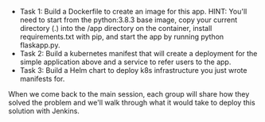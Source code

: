 * Task 1:  Build a Dockerfile to create an image for this app.  HINT:  You'll need to start from the python:3.8.3 base image, copy your current directory (.) into the /app directory on the container, install requirements.txt with pip, and start the app by running python flaskapp.py. 
* Task 2:  Build a kubernetes manifest that will create a deployment for the simple application above and a service to refer users to the app. 
* Task 3:  Build a Helm chart to deploy k8s infrastructure you just wrote manifests for.

When we come back to the main session, each group will share how they solved the problem and we'll walk through what it would take to deploy this solution with Jenkins.
